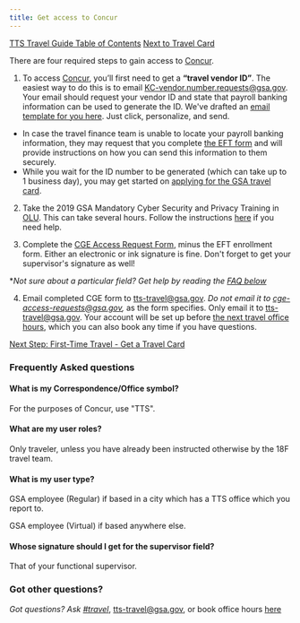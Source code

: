 ```yaml
---
title: Get access to Concur
---
```


[TTS Travel Guide Table of Contents]({{site.baseurl}}/travel-guide-table-of-contents)
[Next to Travel Card]({{site.baseurl}}/first-time-travel-travel-card)

There are four required steps to gain access to [Concur](http://travel.gsa.gov/).

1. To access [Concur](http://travel.gsa.gov/), you’ll first need to get a **“travel vendor ID”**. The easiest way to do this is to email [KC-vendor.number.requests@gsa.gov](mailto:KC-vendor.number.requests@gsa.gov). Your email should request your vendor ID and state that payroll banking information can be used to generate the ID.  We've drafted an [email template for you here](mailto:kc-travel.finance@gsa.gov?subject=Request%20for%20Travel%20Vendor%20ID&body=Hi.%20I%20will%20be%20traveling%20for%20work%20and%20will%20need%20a%20travel%20vendor%20ID.%20Can%20you%20please%20assign%20one%20to%20me?%20My%20payroll%20banking%20information%20can%20be%20used%20to%20generate%20this%20ID.). Just click, personalize, and send.
  * In case the travel finance team is unable to locate your payroll banking information, they may request that you complete [the EFT form](https://drive.google.com/a/gsa.gov/file/d/0B0Kck5dqF_Ebb0FFZ29RR0JmVVk/view?usp=sharing) and will provide instructions on how you can send this information to them securely.
  * While you wait for the ID number to be generated (which can take up to 1 business day), you may get started on [applying for the GSA travel card]({{site.baseurl}}/first-time-travel-travel-card).

2. Take the 2019 GSA Mandatory Cyber Security and Privacy Training in [OLU](https://gsaolu.gsa.gov). This can take several hours. Follow the instructions [here]({{site.baseurl}}/olu/#help-with-olu) if you need help.

3. Complete the [CGE Access Request Form](https://drive.google.com/a/gsa.gov/file/d/0B0Kck5dqF_EbM3ZRaHRqRHFWSzA/view?usp=sharing), minus the EFT enrollment form. Either an electronic or ink signature is fine. Don't forget to get your supervisor's signature as well!

*_Not sure about a particular field? Get help by reading the_ [_FAQ below_](#frequently-asked-questions)

4. Email completed CGE form to [tts-travel@gsa.gov](mailto:tts-travel@gsa.gov). _Do not email it to cge-access-requests@gsa.gov,_ as the form specifies. Only email it to tts-travel@gsa.gov. Your account will be set up before [the next travel office hours](https://sites.google.com/a/gsa.gov/tts-office-hours/), which you can also book any time if you have questions.

[Next Step: First-Time Travel - Get a Travel Card]({{site.baseurl}}/first-time-travel-travel-card)

### Frequently Asked questions

#### What is my Correspondence/Office symbol?
For the purposes of Concur, use "TTS".

#### What are my user roles?
Only traveler, unless you have already been instructed otherwise by the 18F travel team.

#### What is my user type?
GSA employee (Regular) if based in a city which has a TTS office which you report to.

GSA employee (Virtual) if based anywhere else.

#### Whose signature should I get for the supervisor field?
That of your functional supervisor.

### Got other questions?

*Got questions? Ask [#travel](https://gsa-tts.slack.com/messages/travel)*, [tts-travel@gsa.gov](mailto:tts-travel@gsa.gov), or book office hours [here](https://sites.google.com/a/gsa.gov/tts-office-hours/)
